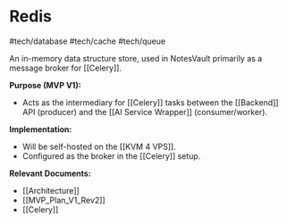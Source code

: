 # Redis
#tech/database #tech/cache #tech/queue

An in-memory data structure store, used in NotesVault primarily as a message broker for [[Celery]].

**Purpose (MVP V1):**
*   Acts as the intermediary for [[Celery]] tasks between the [[Backend]] API (producer) and the [[AI Service Wrapper]] (consumer/worker).

**Implementation:**
*   Will be self-hosted on the [[KVM 4 VPS]].
*   Configured as the broker in the [[Celery]] setup.

**Relevant Documents:**
*   [[Architecture]]
*   [[MVP_Plan_V1_Rev2]]
*   [[Celery]]